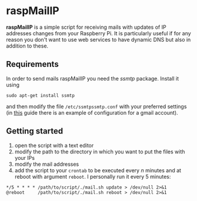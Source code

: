 # raspMailIP

**raspMailIP** is a simple script for receiving mails with updates of IP 
addresses changes from your Raspberry Pi.
It is particularly useful if for any reason you don't want to use web
services to have dynamic DNS but also in addition to these.

## Requirements

In order to send mails raspMailIP you need the *ssmtp* package. Install it using

`sudo apt-get install ssmtp`
    
and then modify the file `/etc/ssmtpssmtp.conf` with your preferred settings 
(in [this](http://www.havetheknowhow.com/Configure-the-server/Install-ssmtp.html) 
guide there is an example of configuration for a gmail account).

## Getting started

1. open the script with a text editor
2. modify the path to the directory in which you want to put the files with your IPs
3. modify the mail addresses
4. add the script to your `crontab` to be executed every *n* minutes and at reboot
with argument `reboot`. I personally run it every 5 minutes:

```
*/5 * * * * /path/to/script/./mail.sh update > /dev/null 2>&1
@reboot     /path/to/script/./mail.sh reboot > /dev/null 2>&1
```
